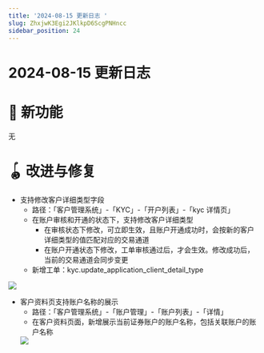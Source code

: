 ```yaml
---
title: '2024-08-15 更新日志 '
slug: ZhxjwK3Egi2JKlkpD6ScgPNHncc
sidebar_position: 24
---
```



# 2024-08-15 更新日志 

# 🎉 新功能

无

# 🪀 改进与修复

- 支持修改客户详细类型字段
    - 路径：「客户管理系统」-「KYC」-「开户列表」-「kyc 详情页」
    - 在账户审核和开通的状态下，支持修改客户详细类型
        - 在审核状态下修改，可立即生效，且账户开通成功时，会按新的客户详细类型的值匹配对应的交易通道
        - 在账户开通状态下修改，工单审核通过后，才会生效。修改成功后，当前的交易通道会同步变更
    - 新增工单：kyc.update_application_client_detail_type

<img src="/assets/HJ4BbZsRNoqjgix0U9uc8Zl3nxg.png" src-width="2138" src-height="886" align="center"/>

- 客户资料页支持账户名称的展示
    - 路径：「客户管理系统」-「账户管理」-「账户列表」-「详情」
    - 在客户资料页面，新增展示当前证券账户的账户名称，包括关联账户的账户名称
    <img src="/assets/VBoab1VDWoXqKXxoMepcetN0nSd.png" src-width="2452" src-height="1616" align="center"/>

